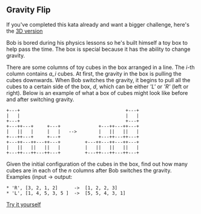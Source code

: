 ## Gravity Flip

If you've completed this kata already and want a bigger challenge, here's the [3D version](https://www.codewars.com/kata/5f849ab530b05d00145b9495/)

Bob is bored during his physics lessons so he's built himself a toy box to help pass the time. The box is special because it has the ability to change gravity.

There are some columns of toy cubes in the box arranged in a line. The *i*-th column contains *a_i* cubes. At first, the gravity in the box is pulling the cubes downwards. When Bob switches the gravity, it begins to pull all the cubes to a certain side of the box, *d*, which can be either *'L'* or *'R'* (left or right). Below is an example of what a box of cubes might look like before and after switching gravity.

```
+---+                                       +---+
|   |                                       |   |
+---+                                       +---+
+---++---+     +---+              +---++---++---+
|   ||   |     |   |   -->        |   ||   ||   |
+---++---+     +---+              +---++---++---+
+---++---++---++---+         +---++---++---++---+
|   ||   ||   ||   |         |   ||   ||   ||   |
+---++---++---++---+         +---++---++---++---+
```

Given the initial configuration of the cubes in the box, find out how many cubes are in each of the *n* columns after Bob switches the gravity.
Examples (input -> output:

```
* 'R', [3, 2, 1, 2]      ->  [1, 2, 2, 3]
* 'L', [1, 4, 5, 3, 5 ]  ->  [5, 5, 4, 3, 1]
```

[Try it yourself](https://www.codewars.com/kata/5f70c883e10f9e0001c89673)

